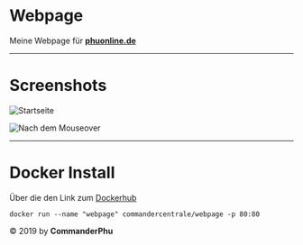 # Webpage 

Meine Webpage für [**phuonline.de**](https://phuonline.de)
________________________________________________________________
# Screenshots
![Startseite](https://i.imgur.com/kEyhJdY.png)

![Nach dem Mouseover](https://i.imgur.com/4vvlHfk.png)
_____

# Docker Install 
Über die den Link zum [Dockerhub](https://hub.docker.com/repository/docker/commandercentrale/webpage)

`docker run --name "webpage" commandercentrale/webpage -p 80:80`


© 2019 by   **CommanderPhu** 
<!--stackedit_data:
eyJoaXN0b3J5IjpbLTQzNDg5OTIwNywtMjAyNDUxOTY1Ml19
-->
